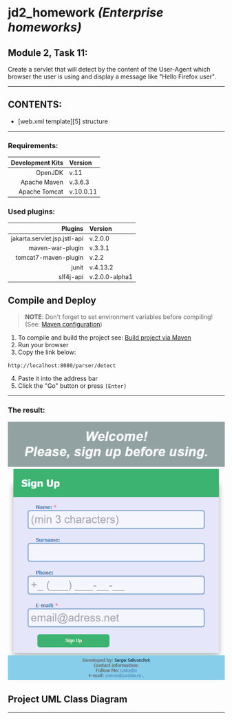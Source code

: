# jd2_homework *(Enterprise homeworks)*

## Module 2, Task 11:

Create a servlet that will detect by the content of the User-Agent which browser the user is using and display a message like "Hello Firefox user".

---

## CONTENTS:

* [web.xml template][5] structure

---

### Requirements:


| **Development Kits** | **Version** |
| ---------------------: | :------------ |
|              OpenJDK | v.11        |
|         Apache Maven | v.3.6.3     |
|        Apache Tomcat | v.10.0.11   |

### Used plugins:


|          **Plugins** | **Version**    |
| ---------------------: | :--------------- |
|  jakarta.servlet.jsp.jstl-api | v.2.0.0        |
|     maven-war-plugin | v.3.3.1        |
| tomcat7-maven-plugin | v.2.2          |
|                junit | v.4.13.2       |
|            slf4j-api | v.2.0.0-alpha1 |

## Compile and Deploy

> **NOTE**: Don't forget to set environment variables before compiling! (See: [Maven configuration][1])

1. To compile and build the project see: [Build project via Maven][2]
2. Run your browser
3. Copy the link below:

```url
http://localhost:8080/parser/detect
```

4. Paste it into the address bar
5. Click the "Go" button or press `[Enter]`

---

### The result:

![Result][3]
<br/>

## Project UML Class Diagram

<!-- ![UML Class Diagram][4] -->

---

<!--
* [Maven configuration][1]
* [Build project via Maven][2]
* ![Result][3]
* ![UML Class Diagram][4]
* [web.xml template][5]
-->

[1]: https://github.com/yoricsv/001_JMaven_/blob/master/res/read/Maven_Configuration.md
[2]: https://github.com/yoricsv/002_JMvnWebapp_/blob/master/README.md
[3]: res/img/task10_mod2_01.png
[7]: res/img/UMLHitCounterServlet.png
[8]: res/read/web.xml_template_structure.md

